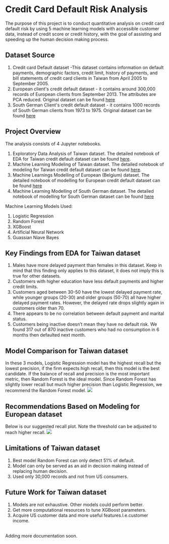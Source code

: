 # Credit Card Default Risk Analysis 
The purpose of this project is to conduct quantitative analysis on credit card default risk by using 5 machine learning models with accessible customer data, instead of credit score or credit history, with the goal of assisting and speeding up the human decision making process.

## Dataset Source<br>
1. Credit card Default dataset -This dataset contains information on default payments, demographic factors, credit limit, history of payments, and bill statements of credit card clients in Taiwan from April 2005 to September 2005. <br>
2. European client's credit default dataset - it contains around 300,000 records of European clients from September 2013. The attributes are PCA reduced. Original dataset can be found <a href = "https://www.kaggle.com/mlg-ulb/creditcardfraud">here</a>
3. South German Client's credit default dataset - it contains 1000 records of South German clients from 1973 to 1975. Original dataset can be found <a href ="https://archive.ics.uci.edu/ml/datasets/South+German+Credit+%28UPDATE%29">here</a>

## Project Overview<br>
The analysis consists of 4 Jupyter notebooks.
1. Exploratory Data Analysis of Taiwan dataset. The detailed notebook of EDA for Taiwan credit default dataset can be found <a href="https://github.com/harsh2k1/Project-Credit-Card-Default-Prediction/blob/main/credit_card_default_analysis_part1_EDA.ipynb">here</a>.
2. Machine Learning Modeling of Taiwan dataset. The detailed notebook of modeling for Taiwan credit default dataset can be found <a href="https://github.com/harsh2k1/Project-Credit-Card-Default-Prediction/blob/main/credit_card_default_part2_modeling.ipynb">here</a>.
3. Machine Learnings Modelling of European (Belgium) dataset. The detailed notebook of modelling for European credit default dataset can be found <a href = "https://github.com/harsh2k1/Project-Credit-Card-Default-Prediction/blob/main/EuropeanCreditDefault.ipynb">here</a>
4. Machine Learning Modelling of South German dataset. The detailed notebook of modelling for South German dataset can be found <a href = "https://github.com/harsh2k1/Project-Credit-Card-Default-Prediction/blob/main/SouthGermanDefault.ipynb">here</a>

Machine Learning Models Used: 
1. Logistic Regression
2. Random Forest
3. XGBoost
4. Artificial Neural Network
5. Guassian Niave Bayes



## Key Findings from EDA for Taiwan dataset
1. Males have more delayed payment than females in this dataset. Keep in mind that this finding only applies to this dataset, it does not imply this is true for other datasets.
2. Customers with higher education have less default payments and higher credit limits.
3. Customers aged between 30-50 have the lowest delayed payment rate, while younger groups (20-30) and older groups (50-70) all have higher delayed payment rates. However, the delayed rate drops slightly again in customers older than 70.
4. There appears to be no correlation between default payment and marital status.
5. Customers being inactive doesn’t mean they have no default risk. We found 317 out of 870 inactive customers who had no consumption in 6 months then defaulted next month.

## Model Comparison for Taiwan dataset
In these 3 models, Logistic Regression model has the highest recall but the lowest precision, if the firm expects high recall, then this model is the best candidate. If the balance of recall and precision is the most important metric, then Random Forest is the ideal model. Since Random Forest has slightly lower recall but much higher precision than Logistic Regression, we recommend the Random Forest model. 
![](Figures/model_comparison.png)

## Recommendations Based on Modeling for European dataset
Below is our suggested recall plot. Note the threshold can be adjusted to reach higher recall.
![](Figures/recommended_recall.png)

## Limitations of Taiwan dataset
1. Best model Random Forest can only detect 51% of default. 
2. Model can only be served as an aid in decision making instead of replacing human decision.
3. Used only 30,000 records and not from US consumers.

## Future Work for Taiwan dataset
1. Models are not exhaustive. Other models could perform better.
2. Get more computational resources to tune XGBoost parameters.
3. Acquire US customer data and more useful features.I.e.customer income. <br><br>

Adding more documentation soon.


